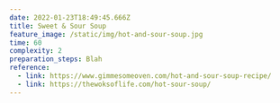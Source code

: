 ```yaml
---
date: 2022-01-23T18:49:45.666Z
title: Sweet & Sour Soup
feature_image: /static/img/hot-and-sour-soup.jpg
time: 60
complexity: 2
preparation_steps: Blah
reference:
  - link: https://www.gimmesomeoven.com/hot-and-sour-soup-recipe/
  - link: https://thewoksoflife.com/hot-sour-soup/
---
```

